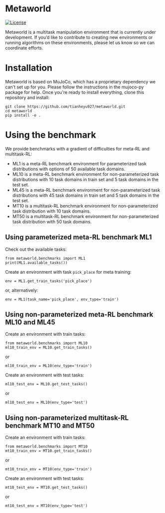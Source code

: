 # Metaworld
[![License](https://img.shields.io/badge/license-MIT-blue.svg)](https://github.com/tianheyu927/metaworld/blob/master/LICENSE)


Metaworld is a multitask manipulation environment that is currently under development. If you’d like to contribute to creating new environments or running algorithms on these environments, please let us know so we can coordinate efforts.

# Installation
Metaworld is based on MuJoCo, which has a proprietary dependency we can't set up for you. Please follow the instructions in the mujoco-py package for help. Once you're ready to install everything, clone this repository and install:

```
git clone https://github.com/tianheyu927/metaworld.git
cd metaworld
pip install -e .
```

# Using the benchmark
We provide benchmarks with a gradient of difficulties for meta-RL and multitask-RL:
* ML1 is a meta-RL benchmark environment for parameterized task distributions with options of 50 available task domains.
* ML10 is a meta-RL benchmark environment for non-parameterized task distributions with 10 task domains in train set and 5 task domains in the test set.
* ML45 is a meta-RL benchmark environment for non-parameterized task distributions with 45 task domains in train set and 5 task domains in the test set.
* MT10 is a multitask-RL benchmark environment for non-parameterized task distribution with 10 task domains.
* MT50 is a multitask-RL benchmark environment for non-parameterized task distribution with 50 task domains.


## Using parameterized meta-RL benchmark ML1
Check out the available tasks:
```
from metaworld.benchmarks import ML1
print(ML1.available_tasks())
```
Create an environment with task `pick_place` for meta training:
```
env = ML1.get_train_tasks('pick_place')
```
or, alternatively:
```
env = ML1(task_name='pick_place', env_type='train')
```

## Using non-parameterized meta-RL benchmark ML10 and ML45
Create an environment with train tasks:
```
from metaworld.benchmarks import ML10
ml10_train_env = ML10.get_train_tasks()
```
or
```
ml10_train_env = ML10(env_type='train')
```
Create an environment with test tasks:
```
ml10_test_env = ML10.get_test_tasks()
```
or
```
ml10_test_env = ML10(env_type='test')
```

## Using non-parameterized multitask-RL benchmark MT10 and MT50
Create an environment with train tasks:
```
from metaworld.benchmarks import MT10
mt10_train_env = MT10.get_train_tasks()
```
or
```
mt10_train_env = MT10(env_type='train')
```
Create an environment with test tasks:
```
mt10_test_env = MT10.get_test_tasks()
```
or
```
mt10_test_env = MT10(env_type='test')
```
